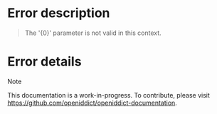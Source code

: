 # Error description

> The '{0}' parameter is not valid in this context.

# Error details

> [!NOTE]
> This documentation is a work-in-progress. To contribute, please visit https://github.com/openiddict/openiddict-documentation.
